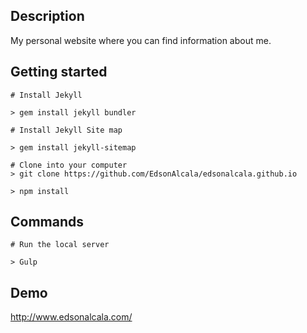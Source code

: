 ## Description

My personal website where you can find information about me.

## Getting started

```
# Install Jekyll 

> gem install jekyll bundler

# Install Jekyll Site map

> gem install jekyll-sitemap

```

```
# Clone into your computer
> git clone https://github.com/EdsonAlcala/edsonalcala.github.io

> npm install

```

## Commands

```
# Run the local server

> Gulp

```

## Demo

http://www.edsonalcala.com/

